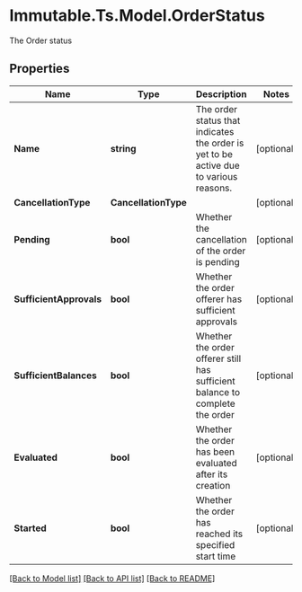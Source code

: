 # Immutable.Ts.Model.OrderStatus
The Order status

## Properties

Name | Type | Description | Notes
------------ | ------------- | ------------- | -------------
**Name** | **string** | The order status that indicates the order is yet to be active due to various reasons. | [optional] 
**CancellationType** | **CancellationType** |  | [optional] 
**Pending** | **bool** | Whether the cancellation of the order is pending | [optional] 
**SufficientApprovals** | **bool** | Whether the order offerer has sufficient approvals | [optional] 
**SufficientBalances** | **bool** | Whether the order offerer still has sufficient balance to complete the order | [optional] 
**Evaluated** | **bool** | Whether the order has been evaluated after its creation | [optional] 
**Started** | **bool** | Whether the order has reached its specified start time | [optional] 

[[Back to Model list]](../README.md#documentation-for-models) [[Back to API list]](../README.md#documentation-for-api-endpoints) [[Back to README]](../README.md)

